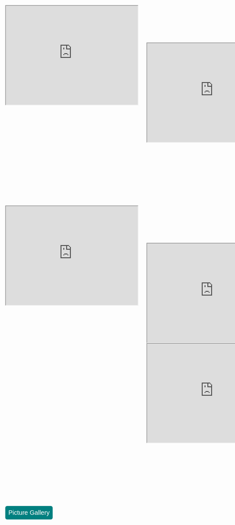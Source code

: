 <iframe width="420" height="315"
src="https://www.youtube.com/embed/tgbNymZ7vqY">
</iframe>

<iframe width="420" height="315" style="position: relative; left: 450px; bottom: 200px;"
src="https://www.youtube.com/embed/tgbNymZ7vqY">
</iframe>

<iframe width="420" height="315"
src="https://www.youtube.com/embed/tgbNymZ7vqY">
</iframe>

<iframe width="420" height="315" style="position: relative; left: 450px; bottom: 200px;"
src="https://www.youtube.com/embed/tgbNymZ7vqY">
</iframe>

<iframe width="420" height="315" style="position: relative; left: 450px; bottom: 200px;"
src="https://www.youtube.com/embed/tgbNymZ7vqY">
</iframe>

<style type="text/css">
#submit {
 background-color: #008080;
 padding: .5em;
 -moz-border-radius: 5px;
 -webkit-border-radius: 5px;
 border-radius: 6px;
 color: #fff;
 align: center;
 font-size: 20px;
 text-decoration: none;
 border: none;
}
#submit:hover {
 border: none;
 background: orange;
 box-shadow: 0px 0px 1px #777;
}
</style>

<form>
<input id='submit' type="BUTTON" value="Picture Gallery" onclick="window.location.href='https://larguncw.github.io/PyRoboCar/pages/Gallery'">
</form>

<form>
<input id='submit' style="position: relative; left: 750px; bottom: 45px;" type="BUTTON" value="Homepage" onclick="window.location.href='https://larguncw.github.io/PyRoboCar/'">
</form>
